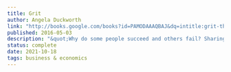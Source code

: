 ```yaml
---
title: Grit
author: Angela Duckworth
link: "http://books.google.com/books?id=PAMODAAAQBAJ&dq=intitle:grit-the-power-of-passion-and-perseverance&hl=&source=gbs_api"
published: 2016-05-03
description: "&quot;Why do some people succeed and others fail? Sharing new insights from her landmark research on grit, MacArthur genius grant recipient Angela Duckworth explains why talent is hardly a guarantor of success."
status: complete
date: 2021-10-18
tags: business & economics
---
```


